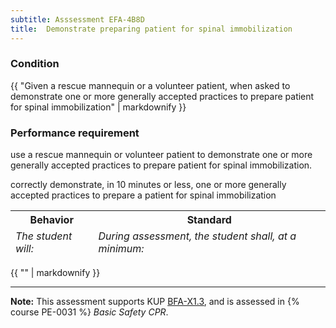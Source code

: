 ```yaml
---
subtitle: Asssessment EFA-4B8D
title:  Demonstrate preparing patient for spinal immobilization
---
```




### Condition

{{ "Given a rescue mannequin or a volunteer patient, when asked to demonstrate one or more generally accepted practices to prepare patient for spinal immobilization" | markdownify }}

### Performance requirement 

<table width='100%' class='Guidelines'>
 <thead>
 <tr>
     <th class='thirty'>Behavior</th>
     <th class='seventy'>Standard</th>
 </tr>
 <tr>
     <td><em>The student will:</em></td>
     <td><em>During assessment, the student shall, at a minimum:</em></td>
 </tr>
 </thead>
 <tbody>


<!--rowstart-->

use a rescue mannequin or volunteer patient to demonstrate one or more generally accepted practices to prepare patient for spinal immobilization.

<!--cellbreak-->

correctly demonstrate, in 10 minutes or less,  one or more generally accepted practices to prepare a patient for spinal immobilization

<!--rowend-->


 </tbody>
 </table>

{{ "" | markdownify }}


*****

**Note:** This assessment supports KUP [BFA-X1.3]({{site.baseurl}}/tables/613.html#BFA-X1.3), and is assessed in  {% course  PE-0031 %}  *Basic Safety CPR*. 

